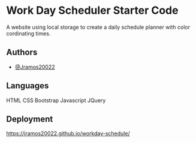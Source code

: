 # Work Day Scheduler Starter Code

A website using local storage to create a daily schedule planner with color cordinating times.

## Authors

- [@Jramos20022](https://github.com/Jramos20022)

## Languages

HTML
CSS
Bootstrap
Javascript 
JQuery

## Deployment

https://jramos20022.github.io/workday-schedule/


